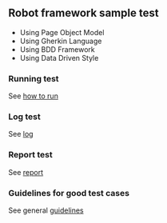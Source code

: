 ## Robot framework sample test
* Using Page Object Model
* Using Gherkin Language
* Using BDD Framework
* Using Data Driven Style

### Running test
See [how to run](https://prnt.sc/lllrxi)

### Log test
See [log](http://prntscr.com/lllt0q)

### Report test
See [report](http://prntscr.com/llltea)

### Guidelines for good test cases
See general [guidelines](https://github.com/robotframework/HowToWriteGoodTestCases/blob/master/HowToWriteGoodTestCases.rst)
